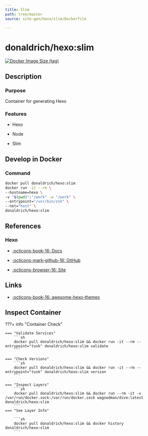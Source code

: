 ```yaml
---
title: Slim
path: tree/master
source: site-gen/hexo/slim/Dockerfile

---
```


# donaldrich/hexo:slim

[![Docker Image Size (tag)](https://img.shields.io/docker/image-size/donaldrich/hexo/slim?color=blue&label=size&logo=docker&style=flat-square)](https://hub.docker.com/r/donaldrich/hexo/slim)

## Description

### Purpose

Container for generating Hexo

### Features

* Hexo

* Node

* Slim

## Develop in Docker

### Command

```sh
docker pull donaldrich/hexo:slim
docker run -it --rm \
--hostname=hexo \
-v "$(pwd)":"/work" -w "/work" \
--entrypoint="/usr/bin/zsh" \
--net="host" \
donaldrich/hexo:slim
```

## References

### Hexo

* [:octicons-book-16: Docs](https://hexo.io/docs)

* [:octicons-mark-github-16: GitHub](https://github.com/hexojs/hexo)

* [:octicons-browser-16: Site](https://hexo.io)
## Links

* [:octicons-book-16: awesome-hexo-themes](https://awesomeopensource.com/projects/hexo-theme)

## Inspect Container

???+ info "Container Check"

    === "Validate Services"
        ```sh
        docker pull donaldrich/hexo:slim && docker run -it --rm --entrypoint="tusk" donaldrich/hexo:slim validate
        ```

    === "Check Versions"
        ```sh
        docker pull donaldrich/hexo:slim && docker run -it --rm --entrypoint="tusk" donaldrich/hexo:slim version
        ```

    === "Inspect Layers"
        ```sh
        docker pull donaldrich/hexo:slim && docker run --rm -it -v /var/run/docker.sock:/var/run/docker.sock wagoodman/dive:latest donaldrich/hexo:slim
        ```
    === "See Layer Info"

        ```sh
        docker pull donaldrich/hexo:slim && docker history donaldrich/hexo:slim
        ```
